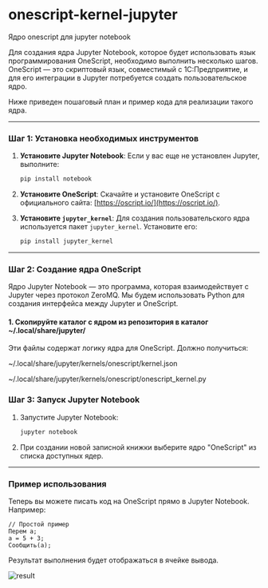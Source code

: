 # onescript-kernel-jupyter
Ядро onescript для jupyter notebook

Для создания ядра Jupyter Notebook, которое будет использовать язык программирования OneScript, необходимо выполнить несколько шагов. OneScript — это скриптовый язык, совместимый с 1С:Предприятие, и для его интеграции в Jupyter потребуется создать пользовательское ядро.

Ниже приведен пошаговый план и пример кода для реализации такого ядра.

---

### Шаг 1: Установка необходимых инструментов
1. **Установите Jupyter Notebook**:
   Если у вас еще не установлен Jupyter, выполните:
   ```bash
   pip install notebook
   ```

2. **Установите OneScript**:
   Скачайте и установите OneScript с официального сайта: [https://oscript.io/](https://oscript.io/).

3. **Установите `jupyter_kernel`**:
   Для создания пользовательского ядра используется пакет `jupyter_kernel`. Установите его:
   ```bash
   pip install jupyter_kernel
   ```

---

### Шаг 2: Создание ядра OneScript
Ядро Jupyter Notebook — это программа, которая взаимодействует с Jupyter через протокол ZeroMQ. Мы будем использовать Python для создания интерфейса между Jupyter и OneScript.

#### 1. Скопируйте каталог с ядром из репозитория в каталог ~/.local/share/jupyter/
Эти файлы содержат логику ядра для OneScript.
Должно получиться:

~/.local/share/jupyter/kernels/onescript/kernel.json

~/.local/share/jupyter/kernels/onescript/onescript_kernel.py

### Шаг 3: Запуск Jupyter Notebook
1. Запустите Jupyter Notebook:
   ```bash
   jupyter notebook
   ```

2. При создании новой записной книжки выберите ядро "OneScript" из списка доступных ядер.

---

### Пример использования
Теперь вы можете писать код на OneScript прямо в Jupyter Notebook. Например:
```onescript
// Простой пример
Перем a;
a = 5 + 3;
Сообщить(a);
```

Результат выполнения будет отображаться в ячейке вывода.

![result](https://github.com/user-attachments/assets/6e01e457-6cb6-491f-8c85-9cb84d8b14ba)
